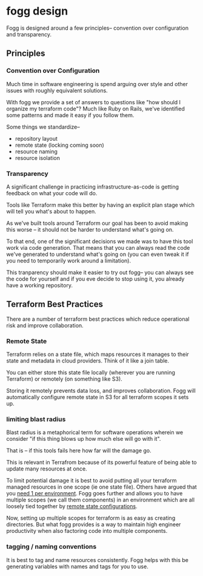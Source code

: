 # fogg design

Fogg is designed around a few principles– convention over configuration and transparency.

## Principles

### Convention over Configuration

Much time in software engineering is spend arguing over style and other issues with roughly equivalent solutions.

With fogg we provide a set of answers to questions like "how should I organize my terraform code"? Much like Ruby on Rails, we've identified some patterns and made it easy if you follow them.

Some things we standardize–

* repository layout
* remote state (locking coming soon)
* resource naming
* resource isolation

### Transparency

A significant challenge in practicing infrastructure-as-code is getting feedback on what your code will do.

Tools like Terraform make this better by having an explicit plan stage which will tell you what's about to happen.

As we've built tools around Terraform our goal has been to avoid making this worse – it should not be harder to understand what's going on.

To that end, one of the significant decisions we made was to have this tool work via code generation. That means that you can always read the code we've generated to understand what's going on (you can even tweak it if you need to temporarily work around a limitation).

This tranparency should make it easier to try out fogg– you can always see the code for yourself and if you eve decide to stop using it, you already have a working repository.

## Terraform Best Practices

There are a number of terraform best practices which reduce operational risk and improve collaboration.

### Remote State

Terraform relies on a state file, which maps resources it manages to their state and metadata in cloud providers. Think of it like a join table.

You can either store this state file locally (wherever you are running Terraform) or remotely (on something like S3).

Storing it remotely prevents data loss, and improves collaboration. Fogg will automatically configure remote state in S3 for all terraform scopes it sets up.

### limiting blast radius

Blast radius is a metaphorical term for software operations wherein we consider "if this thing blows up how much else will go with it".

That is – if this tools fails here how far will the damage go.

This is relevant in Terrafrom because of its powerful feature of being able to update many resources at once.

To limit potential damage it is best to avoid putting all your terraform managed resources in one scope (ie one state file). Others have argued that you [need 1 per environment](https://charity.wtf/2016/03/30/terraform-vpc-and-why-you-want-a-tfstate-file-per-env/). Fogg goes further and allows you to have multiple scopes (we call them components) in an environment which are all loosely tied together by [remote state configurations](https://www.terraform.io/docs/providers/terraform/d/remote_state.html).

Now, setting up multiple scopes for terraform is as easy as creating directories. But what fogg provides is a way to maintain high engineer productivity when also factoring code into multiple components.

### tagging / naming conventions

It is best to tag and name resources consistently. Fogg helps with this be generating variables with names and tags for you to use.

